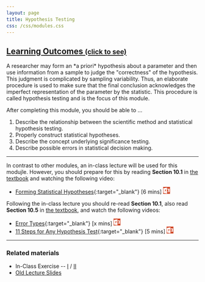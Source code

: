 ```yaml
---
layout: page
title: Hypothesis Testing
css: /css/modules.css
---
```


<div class="panel-group-ILOs">
  <div class="panel panel-default">
    <div class="panel-heading">
      <h2 class="panel-title">
        <a data-toggle="collapse" href="#ILOs">Learning Outcomes <small>(click to see)</small></a>
      </h2>
    </div>
    <div id="ILOs" class="panel-collapse collapse">
      <div class="panel-body">
A researcher may form an *a priori* hypothesis about a parameter and then use information from a sample to judge the "correctness" of the hypothesis.  This judgment is complicated by sampling variability.  Thus, an elaborate procedure is used to make sure that the final conclusion acknowledges the imperfect representation of the parameter by the statistic.  This procedure is called hypothesis testing and is the focus of this module.

<p>After completing this module, you should be able to ...</p>

<ol>
  <li>Describe the relationship between the scientific method and statistical hypothesis testing.</li>
  <li>Properly construct statistical hypotheses.</li>
  <li>Describe the concept underlying significance testing.</li>
  <li>Describe possible errors in statistical decision making.</li>
</ol>
      </div>
    </div>
  </div>
</div>

----

In contrast to other modules, an in-class lecture will be used for this modujle.  However, you should prepare for this by reading **Section 10.1** in [the textbook](../../book/) and watching the following video:

* [Forming Statistical Hypotheses](https://vimeo.com/user45324800/hotest-hypotheses){:target="_blank"} [6 mins] [![PowerPoint](../../img/ppt.png)](PPT-hypotheses.pptx)

Following the in-class lecture you should re-read **Section 10.1**, also read **Section 10.5** in [the textbook](../../book/), and watch the following videos:

* [Error Types](https://vimeo.com/user45324800/hotest-hypotheses){:target="_blank"} [x mins] [![PowerPoint](../../img/ppt.png)](PPT-errors.pptx)
* [11 Steps for Any Hypothesis Test](https://vimeo.com/user45324800/hotest-11steps){:target="_blank"} [5 mins] [![PowerPoint](../../img/ppt.png)](../1-Sample-Z/PPT1.pptx)


----

### Related materials

* In-Class Exercise -- [I](CE1.html) / [II](CE2.html)
* [Old Lecture Slides](PPT_old.pptx)
